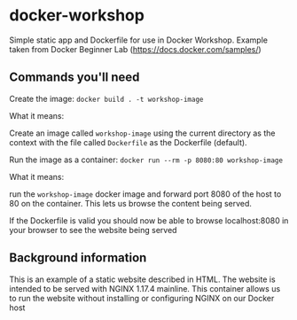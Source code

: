 # docker-workshop
Simple static app and Dockerfile for use in Docker Workshop.  Example taken from Docker Beginner Lab (https://docs.docker.com/samples/)

## Commands you'll need
Create the image:
`docker build . -t workshop-image`

What it means: 

Create an image called `workshop-image` using the current directory as the context with the file called `Dockerfile` as the Dockerfile (default).

Run the image as a container:
`docker run --rm -p 8080:80 workshop-image`

What it means: 

run the `workshop-image` docker image and forward port 8080 of the host to 80 on the container.  This lets us browse the content being served.

If the Dockerfile is valid you should now be able to browse localhost:8080 in your browser to see the website being served

## Background information
This is an example of a static website described in HTML.  The website is intended to be served with NGINX 1.17.4 mainline.
This container allows us to run the website without installing or configuring NGINX on our Docker host
